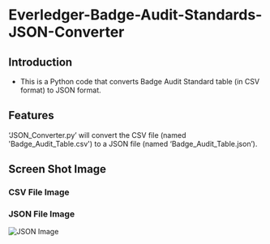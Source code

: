 # Everledger-Badge-Audit-Standards-JSON-Converter
## Introduction
- This is a Python code that converts Badge Audit Standard table (in CSV format) to JSON format.

## Features
‘JSON_Converter.py’ will convert the CSV file (named 'Badge_Audit_Table.csv') to a JSON file (named ‘Badge_Audit_Table.json’).

## Screen Shot Image
### CSV File Image

### JSON File Image
![JSON Image](https://user-images.githubusercontent.com/75402947/115603966-cfd84b00-a2ae-11eb-94bf-0c065e0f5916.png)
